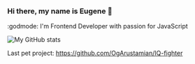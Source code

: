 ### Hi there, my name is Eugene 👋

<!--
**EugeneShepel/EugeneShepel** is a ✨ _special_ ✨ repository because its `README.md` (this file) appears on your GitHub profile.

Here are some ideas to get you started:

- 🔭 I’m currently working on ...
- 🌱 I’m currently learning ...
- 👯 I’m looking to collaborate on ...
- 🤔 I’m looking for help with ...
- 💬 Ask me about ...
- 📫 How to reach me: ...
- 😄 Pronouns: ...
- ⚡ Fun fact: ...
-->

:godmode: I'm Frontend Developer with passion for JavaScript

![My GitHub stats](https://github-readme-stats.vercel.app/api?username=eugeneshepel&show_icons=true&theme=radical)

Last pet project: https://github.com/OgArustamian/IQ-fighter
